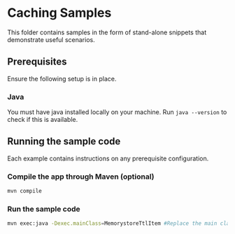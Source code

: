 # Caching Samples

This folder contains samples in the form of stand-alone snippets that demonstrate useful scenarios.

## Prerequisites

Ensure the following setup is in place.

### Java

You must have java installed locally on your machine. Run `java --version` to check if this is available.

## Running the sample code

Each example contains instructions on any prerequisite configuration.

### Compile the app through Maven (optional)

```bash
mvn compile
```

### Run the sample code

```bash
mvn exec:java -Dexec.mainClass=MemorystoreTtlItem #Replace the main class as needed
```
